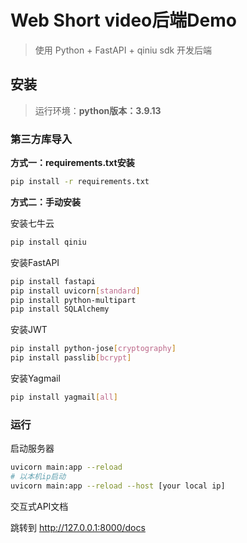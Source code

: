 # Web Short video后端Demo
> 使用 Python + FastAPI + qiniu sdk 开发后端



## 安装

> 运行环境：**python版本：3.9.13**



### 第三方库导入

**方式一：requirements.txt安装**

```bash
pip install -r requirements.txt
```

**方式二：手动安装**

安装七牛云

```bash
pip install qiniu
```

安装FastAPI

```bash
pip install fastapi
pip install uvicorn[standard]
pip install python-multipart
pip install SQLAlchemy
```

安装JWT

```bash
pip install python-jose[cryptography]
pip install passlib[bcrypt]
```

安装Yagmail

```bash
pip install yagmail[all]
```





### 运行

启动服务器

```bash
uvicorn main:app --reload
# 以本机ip启动
uvicorn main:app --reload --host [your local ip]
```

交互式API文档

跳转到 http://127.0.0.1:8000/docs
